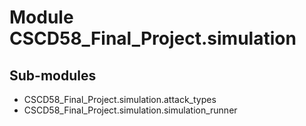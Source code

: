Module CSCD58_Final_Project.simulation
======================================

Sub-modules
-----------
* CSCD58_Final_Project.simulation.attack_types
* CSCD58_Final_Project.simulation.simulation_runner